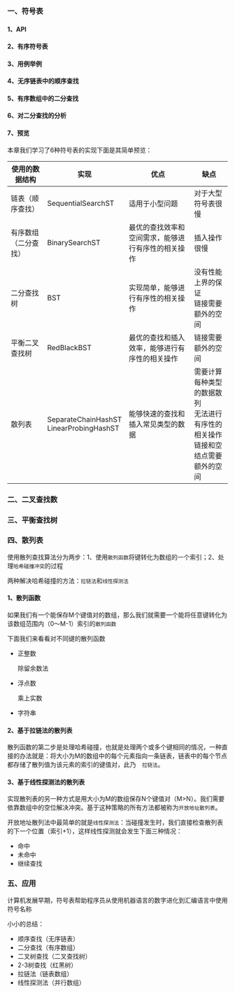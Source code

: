 ### 一、符号表

#### 1、API

#### 2、有序符号表

#### 3、用例举例

#### 4、无序链表中的顺序查找

#### 5、有序数组中的二分查找

#### 6、对二分查找的分析

#### 7、预览

本章我们学习了6种符号表的实现下面是其简单预览：

| 使用的数据结构       | 实现                                        | 优点                                               | 缺点                                                         |
| -------------------- | ------------------------------------------- | -------------------------------------------------- | ------------------------------------------------------------ |
| 链表（顺序查找）     | SequentialSearchST                          | 适用于小型问题                                     | 对于大型符号表很慢                                           |
| 有序数组（二分查找） | BinarySearchST                              | 最优的查找效率和空间需求，能够进行有序性的相关操作 | 插入操作很慢                                                 |
| 二分查找树           | BST                                         | 实现简单，能够进行有序性的相关操作                 | 没有性能上界的保证<br/>链接需要额外的空间                    |
| 平衡二叉查找树       | RedBlackBST                                 | 最优的查找和插入效率，能够进行有序性的相关操作     | 链接需要额外的空间                                           |
| 散列表               | SeparateChainHashST<br/>LinearProbingHashST | 能够快速的查找和插入常见类型的数据                 | 需要计算每种类型的数据散列<br>无法进行有序性的相关操作<br>链接和空结点需要额外的空间 |



### 二、二叉查找数



### 三、平衡查找树



### 四、散列表

使用散列查找算法分为两步：1、使用`散列函数`将键转化为数组的一个索引；2、处理`哈希碰撞冲突`的过程

两种解决哈希碰撞的方法：`拉链法`和`线性探测法`

#### 1、散列函数

如果我们有一个能保存M个键值对的数组，那么我们就需要一个能将任意键转化为该数组范围内（0～M-1）索引的`散列函数`

下面我们来看看对不同键的散列函数

- 正整数

  除留余数法

- 浮点数

  乘上实数

- 字符串



#### 2、基于拉链法的散列表

散列函数的第二步是处理哈希碰撞，也就是处理两个或多个键相同的情况，一种直接的办法就是：将大小为M的数组中的每个元素指向一条链表，链表中的每个节点都存储了散列值为该元素的索引的键值对，此乃`	拉链法`。



#### 3、基于线性探测法的散列表

实现散列表的另一种方式是用大小为M的数组保存N个键值对（M>N）。我们需要依靠数组中的空位解决冲突。基于这种策略的所有方法都被称为`开放地址散列表`。

开放地址散列法中最简单的就是`线性探测法`：当碰撞发生时，我们直接检查散列表的下一个位置（索引+1），这样线性探测就会发生下面三种情况：

- 命中
- 未命中
- 继续查找



### 五、应用

计算机发展早期，符号表帮助程序员从使用机器语言的数字进化到汇编语言中使用符号名称

小小的总结：

- 顺序查找（无序链表）
- 二分查找（有序数组）
- 二叉树查找（二叉查找树）
- 2-3树查找（红黑树）
- 拉链法（链表数组）
- 线性探测法（并行数组）
